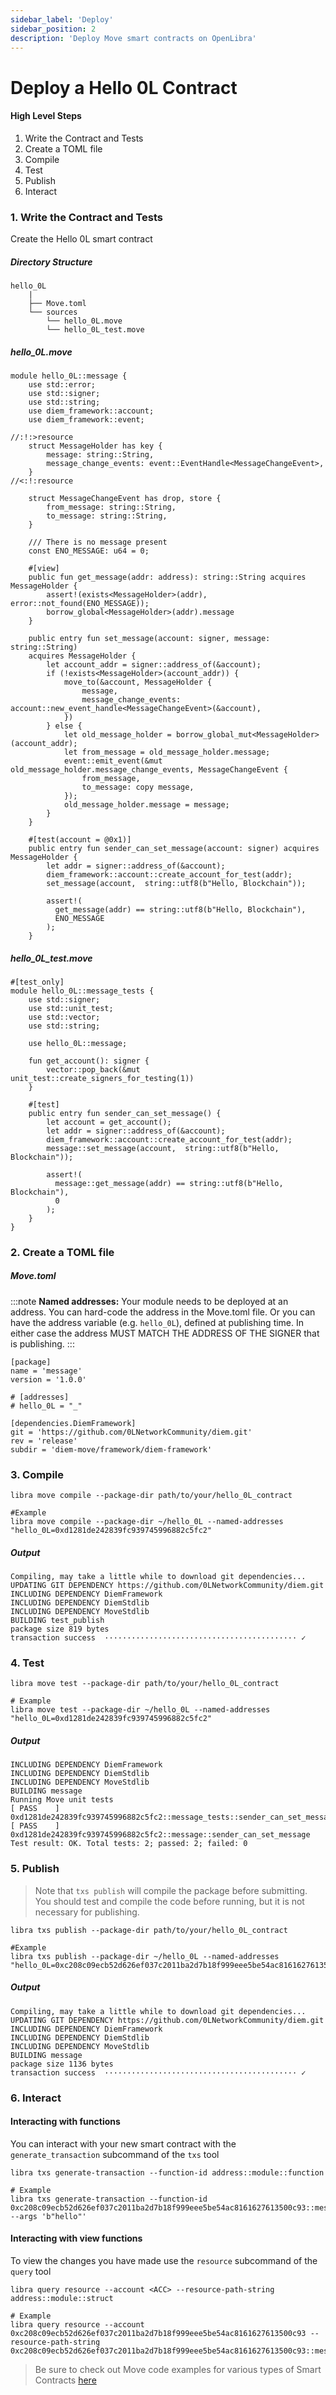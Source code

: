 ```yaml
---
sidebar_label: 'Deploy'
sidebar_position: 2
description: 'Deploy Move smart contracts on OpenLibra'
---
```



# Deploy a Hello 0L Contract


#### High Level Steps

1. Write the Contract and Tests
2. Create a TOML file
3. Compile
4. Test
5. Publish
6. Interact


### 1. Write the Contract and Tests

Create the Hello 0L smart contract

##### Directory Structure

```
hello_0L
    |
    ├── Move.toml
    └── sources
        └── hello_0L.move
        └── hello_0L_test.move
```



##### hello_0L.move

```
module hello_0L::message {
    use std::error;
    use std::signer;
    use std::string;
    use diem_framework::account;
    use diem_framework::event;

//:!:>resource
    struct MessageHolder has key {
        message: string::String,
        message_change_events: event::EventHandle<MessageChangeEvent>,
    }
//<:!:resource

    struct MessageChangeEvent has drop, store {
        from_message: string::String,
        to_message: string::String,
    }

    /// There is no message present
    const ENO_MESSAGE: u64 = 0;

    #[view]
    public fun get_message(addr: address): string::String acquires MessageHolder {
        assert!(exists<MessageHolder>(addr), error::not_found(ENO_MESSAGE));
        borrow_global<MessageHolder>(addr).message
    }

    public entry fun set_message(account: signer, message: string::String)
    acquires MessageHolder {
        let account_addr = signer::address_of(&account);
        if (!exists<MessageHolder>(account_addr)) {
            move_to(&account, MessageHolder {
                message,
                message_change_events: account::new_event_handle<MessageChangeEvent>(&account),
            })
        } else {
            let old_message_holder = borrow_global_mut<MessageHolder>(account_addr);
            let from_message = old_message_holder.message;
            event::emit_event(&mut old_message_holder.message_change_events, MessageChangeEvent {
                from_message,
                to_message: copy message,
            });
            old_message_holder.message = message;
        }
    }

    #[test(account = @0x1)]
    public entry fun sender_can_set_message(account: signer) acquires MessageHolder {
        let addr = signer::address_of(&account);
        diem_framework::account::create_account_for_test(addr);
        set_message(account,  string::utf8(b"Hello, Blockchain"));

        assert!(
          get_message(addr) == string::utf8(b"Hello, Blockchain"),
          ENO_MESSAGE
        );
    }
```

##### hello_0L_test.move

```
#[test_only]
module hello_0L::message_tests {
    use std::signer;
    use std::unit_test;
    use std::vector;
    use std::string;

    use hello_0L::message;

    fun get_account(): signer {
        vector::pop_back(&mut unit_test::create_signers_for_testing(1))
    }

    #[test]
    public entry fun sender_can_set_message() {
        let account = get_account();
        let addr = signer::address_of(&account);
        diem_framework::account::create_account_for_test(addr);
        message::set_message(account,  string::utf8(b"Hello, Blockchain"));

        assert!(
          message::get_message(addr) == string::utf8(b"Hello, Blockchain"),
          0
        );
    }
}
```

### 2. Create a TOML file

##### Move.toml
:::note
**Named addresses:**
Your module needs to be deployed at an address. You can hard-code the address in the Move.toml file. Or you can have the address variable (e.g. `hello_0L`), defined at publishing time. In either case the address MUST MATCH THE ADDRESS OF THE SIGNER that is publishing.
:::
```
[package]
name = 'message'
version = '1.0.0'

# [addresses]
# hello_0L = "_"

[dependencies.DiemFramework]
git = 'https://github.com/0LNetworkCommunity/diem.git'
rev = 'release'
subdir = 'diem-move/framework/diem-framework'
```

### 3. Compile

```
libra move compile --package-dir path/to/your/hello_0L_contract

#Example
libra move compile --package-dir ~/hello_0L --named-addresses "hello_0L=0xd1281de242839fc939745996882c5fc2" 
```

##### Output
```
Compiling, may take a little while to download git dependencies...
UPDATING GIT DEPENDENCY https://github.com/0LNetworkCommunity/diem.git
INCLUDING DEPENDENCY DiemFramework
INCLUDING DEPENDENCY DiemStdlib
INCLUDING DEPENDENCY MoveStdlib
BUILDING test_publish
package size 819 bytes
transaction success  ··········································· ✓
```

### 4. Test


```
libra move test --package-dir path/to/your/hello_0L_contract

# Example
libra move test --package-dir ~/hello_0L --named-addresses "hello_0L=0xd1281de242839fc939745996882c5fc2"
```

##### Output
```
INCLUDING DEPENDENCY DiemFramework
INCLUDING DEPENDENCY DiemStdlib
INCLUDING DEPENDENCY MoveStdlib
BUILDING message
Running Move unit tests
[ PASS    ] 0xd1281de242839fc939745996882c5fc2::message_tests::sender_can_set_message
[ PASS    ] 0xd1281de242839fc939745996882c5fc2::message::sender_can_set_message
Test result: OK. Total tests: 2; passed: 2; failed: 0
```

### 5. Publish
> Note that `txs publish` will compile the package before submitting.
You should test and compile the code before running, but it is not necessary for publishing.

```
libra txs publish --package-dir path/to/your/hello_0L_contract  

#Example
libra txs publish --package-dir ~/hello_0L --named-addresses "hello_0L=0xc208c09ecb52d626ef037c2011ba2d7b18f999eee5be54ac8161627613500c93" 
``` 

##### Output
```
Compiling, may take a little while to download git dependencies...
UPDATING GIT DEPENDENCY https://github.com/0LNetworkCommunity/diem.git
INCLUDING DEPENDENCY DiemFramework
INCLUDING DEPENDENCY DiemStdlib
INCLUDING DEPENDENCY MoveStdlib
BUILDING message
package size 1136 bytes
transaction success  ··········································· ✓
```

### 6. Interact

#### Interacting with functions
You can interact with your new smart contract with the `generate_transaction` subcommand of the `txs` tool
```
libra txs generate-transaction --function-id address::module::function

# Example
libra txs generate-transaction --function-id 0xc208c09ecb52d626ef037c2011ba2d7b18f999eee5be54ac8161627613500c93::message::set_message --args 'b"hello"'
```

#### Interacting with view functions
To view the changes you have made use the `resource` subcommand of the `query` tool
```
libra query resource --account <ACC> --resource-path-string address::module::struct

# Example
libra query resource --account 0xc208c09ecb52d626ef037c2011ba2d7b18f999eee5be54ac8161627613500c93 --resource-path-string 0xc208c09ecb52d626ef037c2011ba2d7b18f999eee5be54ac8161627613500c93::message::MessageHolder
```

> Be sure to check out Move code examples for various types of Smart Contracts [here](https://github.com/0LNetworkCommunity/diem/tree/release/diem-move/move-examples)
